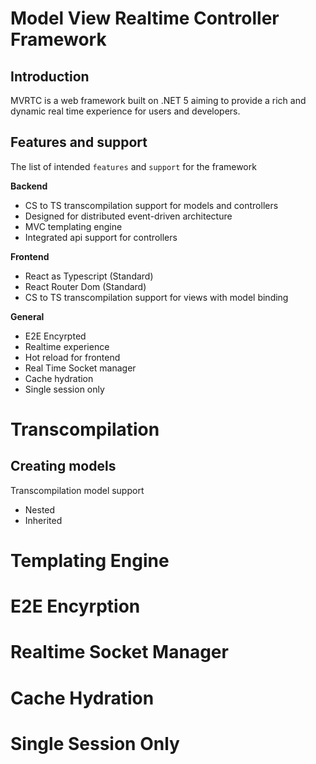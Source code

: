 # Model View Realtime Controller Framework
## Introduction 
MVRTC is a web framework built on .NET 5 aiming to provide a rich and dynamic real time experience for users and developers. 

## Features and support
The list of intended `features` and `support` for the framework

**Backend**
- CS to TS transcompilation support for models and controllers
- Designed for distributed event-driven architecture
- MVC templating engine
- Integrated api support for controllers

**Frontend**
- React as Typescript (Standard)
- React Router Dom (Standard)
- CS to TS transcompilation support for views with model binding

**General**
- E2E Encyrpted 
- Realtime experience
- Hot reload for frontend
- Real Time Socket manager
- Cache hydration 
- Single session only

# Transcompilation 
## Creating models
Transcompilation model support 
- Nested
- Inherited 

# Templating Engine

# E2E Encyrption 

# Realtime Socket Manager

# Cache Hydration 

# Single Session Only 


